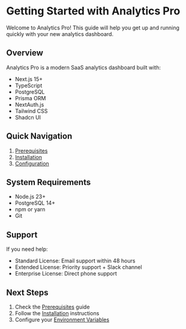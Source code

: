 # Getting Started with Analytics Pro

Welcome to Analytics Pro! This guide will help you get up and running quickly with your new analytics dashboard.

## Overview

Analytics Pro is a modern SaaS analytics dashboard built with:
- Next.js 15+
- TypeScript
- PostgreSQL
- Prisma ORM
- NextAuth.js
- Tailwind CSS
- Shadcn UI

## Quick Navigation

1. [Prerequisites](./prerequisites.md)
2. [Installation](./installation.md)
3. [Configuration](./configuration.md)

## System Requirements

- Node.js 23+
- PostgreSQL 14+
- npm or yarn
- Git

## Support

If you need help:
- Standard License: Email support within 48 hours
- Extended License: Priority support + Slack channel
- Enterprise License: Direct phone support

## Next Steps

1. Check the [Prerequisites](./prerequisites.md) guide
2. Follow the [Installation](./installation.md) instructions
3. Configure your [Environment Variables](./configuration.md) 